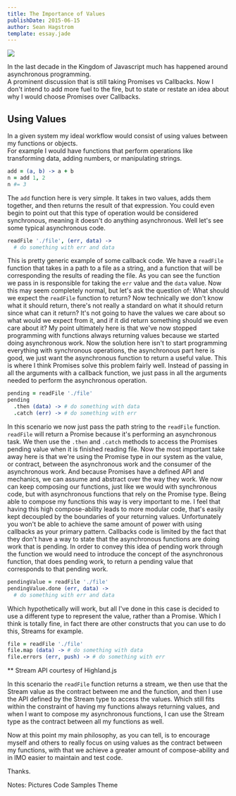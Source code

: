 ```yaml
---
title: The Importance of Values
publishDate: 2015-06-15
author: Sean Hagstrom
template: essay.jade
---
```


![](http://4.bp.blogspot.com/_vt749aV4Y7Q/TQ0RGGCoOkI/AAAAAAAAFsA/fKNZwumM1fI/s1600/palace%2Bof%2Bzinn.jpg)

In the last decade in the Kingdom of Javascript much has happened around asynchronous programming.  
A prominent discussion that is still taking Promises vs Callbacks. Now I don't intend to add more fuel to the fire, but to state or restate an idea about why I would choose Promises over Callbacks.

## Using Values

In a given system my ideal workflow would consist of using values between my functions or objects.  
For example I would have functions that perform operations like transforming data, adding numbers, or manipulating strings.

```coffeescript
add = (a, b) -> a + b
n = add 1, 2
n #= 3
```

The `add` function here is very simple. It takes in two values, adds them together, and then returns the result of that expression. You could even begin to point out that this type of operation would be considered synchronous, meaning it doesn't do anything asynchronous. Well let's see some typical asynchronous code.

```coffeescript
readFile './file', (err, data) ->
  # do something with err and data
```

This is pretty generic example of some callback code.
We have a `readFile` function that takes in a path to a file as a string, and a function that will be corresponding the results of reading the file. As you can see the function we pass in is responsible for taking the `err` value and the `data` value. Now this may seem completely normal, but let's ask the question of:
What should we expect the `readFile` function to return?
Now technically we don't know what it should return, there's not really a standard on what it should return since what can it return? It's not going to have the values we care about so what would we expect from it, and if it did return something should we even care about it? My point ultimately here is that we've now stopped programming with functions always returning values because we started doing asynchronous work. Now the solution here isn't to start programming everything with synchronous operations, the asynchronous part here is good, we just want the asynchronous function to return a useful value. This is where I think Promises solve this problem fairly well. Instead of passing in all the arguments with a callback function, we just pass in all the arguments needed to perform the asynchronous operation.

```coffeescript
pending = readFile './file'
pending
  .then (data) -> # do something with data
  .catch (err) -> # do something with err
```

In this scenario we now just pass the path string to the `readFile` function. `readFile` will return a Promise because it's performing an asynchronous task. We then use the `.then` and `.catch` methods to access the Promises pending value when it is finished reading file. Now the most important take away here is that we're using the Promise type in our system as the value, or contract, between the asynchronous work and the consumer of the asynchronous work. And because Promises have a defined API and mechanics, we can assume and abstract over the way they work. We now can keep composing our functions, just like we would with synchronous code, but with asynchronous functions that rely on the Promise type. Being able to compose my functions this way is very important to me. I feel that having this high compose-ability leads to more modular code, that's easily kept decoupled by the boundaries of your returning values. Unfortunately you won't be able to achieve the same amount of power with using callbacks as your primary pattern.
Callbacks code is limited by the fact that they don't have a way to state that the asynchronous functions are doing work that is pending. In order to convey this idea of pending work through the function we would need to introduce the concept of the asynchronous function, that does pending work, to return a pending value that corresponds to that pending work.

```coffeescript
pendingValue = readFile './file'
pendingValue.done (err, data) ->
  # do something with err and data
```

Which hypothetically will work, but all I've done in this case is decided to use a different type to represent the value, rather than a Promise. Which I think is totally fine, in fact there are other constructs that you can use to do this, Streams for example.

```coffeescript
file = readFile './file'
file.map (data) -> # do something with data
file.errors (err, push) -> # do something with err
```
** Stream API courtesy of Highland.js

In this scenario the `readFile` function returns a stream, we then use that the Stream value as the contract between me and the function, and then I use the API defined by the Stream type to access the values. Which still fits within the constraint of having my functions always returning values, and when I want to compose my asynchronous functions, I can use the Stream type as the contract between all my functions as well.

Now at this point my main philosophy, as you can tell, is to encourage myself and others to really focus on using values as the contract between my functions, with that we achieve a greater amount of compose-ability and in IMO easier to maintain and test code.

Thanks.

Notes:
Pictures
Code Samples
Theme

